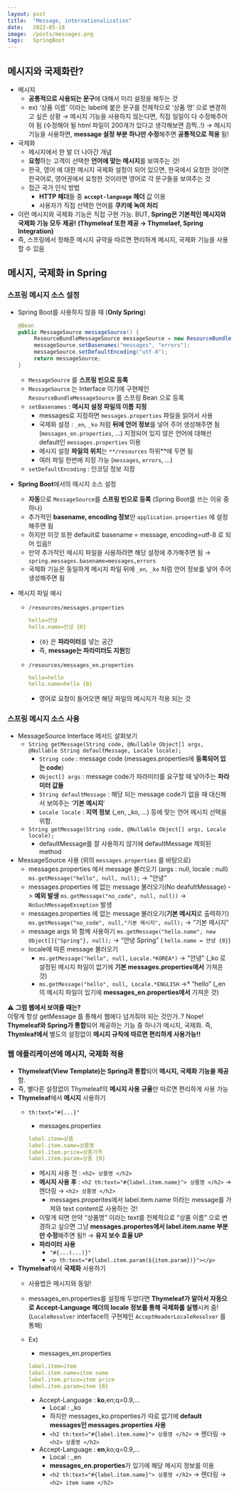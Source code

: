 ```yaml
---
layout: post
title:  "Message, internationalization"
date:   2022-05-18
image:  /posts/messages.png
tags:   SpringBoot
---
```

## 메시지와 국제화란?

- 메시지
    - **공통적으로 사용되는 문구**에 대해서 미리 설정을 해두는 것
    - ex) ‘상품 이름’ 이라는 label에 붙은 문구를 전체적으로 ‘상품 명’ 으로 변경하고 싶은 상황
    → 메시지 기능을 사용하지 않는다면, 직접 일일이 다 수정해주어야 됨 (수정해야 될 html 파일이 200개가 있다고 생각해보면 끔찍..!)
    → 메시지 기능을 사용하면, **message 설정 부분 하나만 수정**해주면 **공통적으로 적용** 됨!
- 국제화
    - 메시지에서 한 발 더 나아간 개념
    - **요청**하는 고객이 선택한 **언어에 맞는 메시지**를 보여주는 것!
    - 한국, 영어 에 대한 메시지 국제화 설정이 되어 있으면, 한국에서 요청한 것이면 한국어로, 영어권에서 요청한 것이라면 영어로 각 문구들을 보여주는 것
    - 접근 국가 인식 방법
        - **HTTP 헤더**들 중 **`accept-language` 헤더** 값 이용
        - 사용자가 직접 선택한 언어를 **쿠키에 녹여 처리**
- 이런 메시지와 국제화 기능은 직접 구현 가능. BUT, **Spring은 기본적인 메시지와 국제화 기능 모두 제공!** **(Thymeleaf 또한 제공 → Thymelaef, Spring Integration)**
- 즉, 스프링에서 정해준 메시지 규약을 따르면 편리하게 메시지, 국제화 기능을 사용할 수 있음

## 메시지, 국제화 in Spring

### 스프링 메시지 소스 설정

- Spring Boot를 사용하지 않을 때 (**Only Spring**)
    
    ```java
    @Bean
    public MessageSource messageSource() {
    	 ResourceBundleMessageSource messageSource = new ResourceBundleMessageSource();
    	 messageSource.setBasenames("messages", "errors");
    	 messageSource.setDefaultEncoding("utf-8");
    	 return messageSource;
    }
    ```
    
    - `MessageSource` 를 **스프링 빈으로 등록**
    - `MessageSource` 는 Interface 이기에 구현체인 `ResourceBundleMessageSource` 를 스프링 Bean 으로 등록
    - `setBasenames` : **메시지 설정 파일의 이름 지정**
        - messages로 지정하면 `messages.properties` 파일을 읽어서 사용
        - 국제화 설정 :  `_en`, `_ko` 처럼 **뒤에 언어 정보**를 넣어 주어 생성해주면 됨(`messages_en.properties`, …) 지정되어 있지 않은 언어에 대해선 default인 `messages.properties` 이용
        - 메시지 설정 **파일의 위치**는 `**/resources` 하위**에 두면 됨
        - 여러 파일 한번에 지정 가능 (`messages`, `errors`, …)
    - `setDefaultEncoding` : 인코딩 정보 지정
- **Spring Boot**에서의 메시지 소스 설정
    - **자동**으로 `MessageSource`를 **스프링 빈으로 등록** (Spring Boot를 쓰는 이유 중 하나)
    - 추가적인 **basename, encoding 정보**만 `application.properties` 에 설정해주면 됨
    - 하지만 이것 또한 default로 basename = message, encoding=utf-8 로 되어 있음!!
    - 만약 추가적인 메시지 파일을 사용하려면 해당 설정에 추가해주면 됨 → `spring.messages.basename=messages,errors`
    - 국제화 기능은 동일하게 메시지 파일 뒤에 `_en`, `_ko` 처럼 언어 정보를 넣어 주어 생성해주면 됨
- 메시지 파일 예시
    - `/resources/messages.properties`
        
        ```yaml
        hello=안녕
        hello.name=안녕 {0}
        ```
        
        - `{0}` 은 **파라미터**를 넣는 공간
        - 즉, **message는 파라미터도 지원**함
    - `/resources/messages_en.properties`
        
        ```yaml
        hello=hello
        hello.name=hello {0}
        ```
        
        - 영어로 요청이 들어오면 해당 파일의 메시지가 적용 되는 것

### 스프링 메시지 소스 사용

- MessageSource Interface 메서드 살펴보기
    - `String getMessage(String code, @Nullable Object[] args, @Nullable String defaultMessage, Locale locale);`
        - `String code` : message code (messages.properties에 **등록되어 있는 code**)
        - `Object[] args` : message code가 파라미터를 요구할 때 넣어주는 **파라미터 값들**
        - `String defaultMessage` : 해당 되는 message code가 없을 때 대신해서 보여주는 ‘**기본 메시지**’
        - `Locale locale` : **지역 정보** (_en, _ko, …) 등에 맞는 언어 메시지 선택을 위함.
    - `String getMessage(String code, @Nullable Object[] args, Locale locale);`
        - defaultMessage를 잘 사용하지 않기에 defaultMessage 제외된 method
- MessageSource 사용 (위의 `messages.properties` 를 바탕으로)
    - messages.properties 에서 message 불러오기 (args : null, locale : null)
    `ms.getMessage("hello", null, null);` → "안녕”
    - messages.properties 에 없는 message 불러오기(No deafultMessage) -> **예외 발생**
    `ms.getMessage("no_code", null, null))` → `NoSuchMessageException` 발생
    - messages.properties 에 없는 message 불러오기(**기본 메시지**로 출력하기)
    `ms.getMessage("no_code", null,"기본 메시지", null);` → “기본 메시지”
    - message args 와 함께 사용하기
    `ms.getMessage("hello.name", new Object[]{"Spring"}, null);` → “안녕 Spring” ( `hello.name = 안녕 {0}`)
    - locale에 따른 message 불러오기
        - `ms.getMessage("hello", null,` `Locale.*KOREA*)` → "안녕” (_ko 로 설정된 메시지 파일이 없기에 **기본 messages.properties에서** 가져온 것)
        - `ms.getMessage("hello", null, Locale.*ENGLISH` →* “hello” (_en 의 메시지 파일이 있기에 **messages_en.properties에서** 가져온 것)

<aside>
⚠️ <strong>그럼 웹에서 보여줄 때는?</strong> <br>
이렇게 항상 getMessage 를 통해서 웹에다 넘겨줘야 되는 것인가..? 
Nope! <b>Thymeleaf와 Spring가 통합</b>되어 제공하는 기능 중 하나가 메시지, 국제화. 즉, <b>Thymleaf에서</b> 별도의 설정없이 <b>메시지 규칙에 따르면 편리하게 사용가능!!</b>

</aside>

### 웹 애플리케이션에 메시지, 국제화 적용

- **Thymeleaf(View Template)는 Spring과 통합**되어 **메시지, 국제화 기능을 제공**함.
- 즉, 별다른 설정없이 Thymeleaf의 **메시지 사용 규율**만 따르면 편리하게 사용 가능
- **Thymeleaf**에서 **메시지** 사용하기
    - `th:text="#{...}"`
        - messages.properties
        
        ```yaml
        label.item=상품
        label.item.name=상품명
        label.item.price=상품가격
        label.item.param=상품 {0}
        ```
        
        - 메시지 사용 전 : `<h2> 상품명 </h2>`
        - **메시지 사용 후** : `<h2 th:text="#{label.item.name}"> 상품명 </h2>` → 렌더링 → `<h2> 상품명 </h2>`
            - messages.properites에서 label.item.name 이라는 message를 가져와 text content로 사용하는 것!
        - 이렇게 되면 만약 “상품명” 이라는 text를 전체적으로 “상품 이름” 으로 변경하고 싶으면 그냥 **messages.propertes에서 label.item.name 부분만 수정**해주면 됨!! → **유지 보수 효율 UP**
        - **파라미터** **사용**
            - `"#{...(...)}"`
            - `<p th:text="#{label.item.param(${item.param})}"></p>`
- **Thymeleaf**에서 **국제화** 사용하기
    - 사용법은 메시지와 동일!
    - messages_en.properties를 설정해 두었다면 **Thymeleaf가 알아서 자동으로 Accept-Language 헤더의 locale 정보를 통해 국제화를 실행**시켜 줌! (`LocaleResolver` interface의 구현체인 `AcceptHeaderLocaleResolver` 를 통해)
    - Ex)
        - messages_en.properties
        
        ```yaml
        label.item=item
        label.item.name=item name
        label.item.price=item price
        label.item.param=item {0}
        ```
        
        - Accept-Language : **ko**,en;q=0.9,…
            - Local : _ko
            - 하지만 messages_ko.properties가 따로 없기에 **default messages인 messages.properties 사용**
            - `<h2 th:text="#{label.item.name}"> 상품명 </h2>` → 렌더링 → `<h2> 상품명 </h2>`
        - Accept-Language : **en**,ko;q=0.9,…
            - Local : _en
            - **messages_en.properties**가 있기에 해당 메시지 정보를 이용
            - `<h2 th:text="#{label.item.name}"> 상품명 </h2>` → 렌더링 → `<h2> item name </h2>`